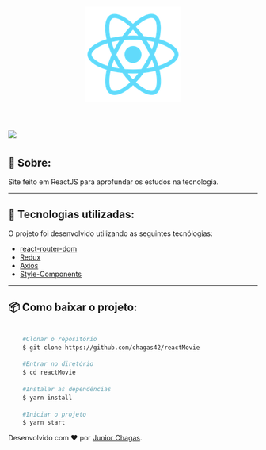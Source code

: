 <h1 align='center'>
    <img src="/screenshots/logo192.png"/>
</h1>


<h1>
    <img src="/screenshots/movie.gif"/>
</h1>


## 📝 Sobre: 

Site feito em ReactJS para aprofundar os estudos na tecnologia.

---

## 🚀 Tecnologias utilizadas:

O projeto foi desenvolvido utilizando as seguintes tecnólogias:

- [react-router-dom](https://reactrouter.com/web/guides/quick-start)
- [Redux](https://redux.js.org/)
- [Axios](https://github.com/axios/axios)
- [Style-Components](https://styled-components.com/)

---
## 📦  Como baixar o projeto:

```bash
    
    #Clonar o repositório
    $ git clone https://github.com/chagas42/reactMovie

    #Entrar no diretório
    $ cd reactMovie

    #Instalar as dependências 
    $ yarn install 

    #Iniciar o projeto
    $ yarn start
```
Desenvolvido com ❤ por [Junior Chagas](https://github.com/chagas42).